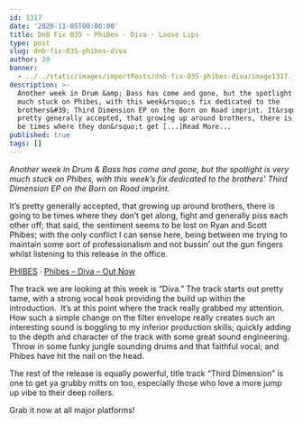 ```yaml
---
id: 1317
date: '2020-11-05T00:00:00'
title: DnB Fix 035 – Phibes - Diva - Loose Lips
type: post
slug: dnb-fix-035-phibes-diva
author: 20
banner:
  - ../../static/images/importPosts/dnb-fix-035-phibes-diva/image1317.jpeg
description: >-
  Another week in Drum &amp; Bass has come and gone, but the spotlight is very
  much stuck on Phibes, with this week&rsquo;s fix dedicated to the
  brothers&#39; Third Dimension EP on the Born on Road imprint. It&rsquo;s
  pretty generally accepted, that growing up around brothers, there is going to
  be times where they don&rsquo;t get [...]Read More...
published: true
tags: []
---
```

_Another week in Drum & Bass has come and gone, but the spotlight is very much stuck on Phibes, with this week’s fix dedicated to the brothers' Third Dimension EP on the Born on Road imprint._

It’s pretty generally accepted, that growing up around brothers, there is going to be times where they don’t get along, fight and generally piss each other off; that said, the sentiment seems to be lost on Ryan and Scott Phibes; with the only conflict I can sense here, being between me trying to maintain some sort of professionalism and not bussin’ out the gun fingers whilst listening to this release in the office.

[PHIBES](https://soundcloud.com/phibes "PHIBES") · [Phibes – Diva – Out Now](https://soundcloud.com/phibes/phibes-diva "Phibes - Diva - Out Now")

The track we are looking at this week is “Diva.” The track starts out pretty tame, with a strong vocal hook providing the build up within the introduction.  It’s at this point where the track really grabbed my attention. How such a simple change on the filter envelope really creates such an interesting sound is boggling to my inferior production skills; quickly adding to the depth and character of the track with some great sound engineering.  Throw in some funky jungle sounding drums and that faithful vocal; and Phibes have hit the nail on the head.

The rest of the release is equally powerful, title track “Third Dimension” is one to get ya grubby mitts on too, especially those who love a more jump up vibe to their deep rollers.

Grab it now at all major platforms!